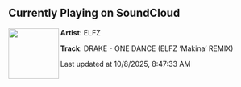 ## Currently Playing on SoundCloud

[<img align="left" width="100" src="https://i1.sndcdn.com/artworks-ki6mpJnllckJSOir-4ry6vg-t500x500.jpg">](https://soundcloud.com/elf_z/gay-drake-v3)

**Artist**: ELFZ 

**Track**: DRAKE - ONE DANCE (ELFZ ‘Makina’ REMIX)

Last updated at 10/8/2025, 8:47:33 AM
